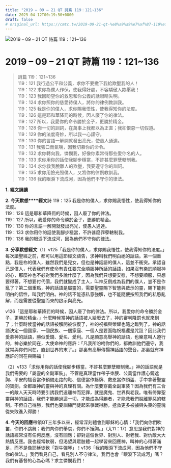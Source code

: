 ```yaml
---
title: "2019 – 09 – 21 QT 詩篇 119：121~136"
date: 2025-04-12T00:19:50+0800
draft: false
# original_url: https://cmtc.tw/2019-09-21-qt-%e8%a9%a9%e7%af%87-119%ef%bc%9a121136
---
```


![2019 – 09 – 21 QT 詩篇 119：121\~136](/images/qt.jpg   "2019 – 09 – 21 QT 詩篇 119：121\~136")

# 2019 – 09 – 21 QT 詩篇 119：121\~136

> 詩篇 119：121\~136  
> 119：121 我行過公平和公義，求你不要撇下我給欺壓我的人！  
> 119：122 求你為僕人作保，使我得好處，不容驕傲人欺壓我！  
> 119：123 我因盼望你的救恩和你公義的話眼睛失明。  
> 119：124 求你照你的慈愛待僕人，將你的律例教訓我。  
> 119：125 我是你的僕人，求你賜我悟性，使我得知你的法度。  
> 119：126 這是耶和華降罰的時候，因人廢了你的律法。  
> 119：127 所以，我愛你的命令勝於金子，更勝於精金。  
> 119：128 你一切的訓詞，在萬事上我都以為正直；我卻恨惡一切假道。  
> 119：129 你的法度奇妙，所以我一心謹守。  
> 119：130 你的言語一解開就發出亮光，使愚人通達。  
> 119：131 我張口而氣喘，因我切慕你的命令。  
> 119：132 求你轉向我，憐憫我，好像你素常待那些愛你名的人。  
> 119：133 求你用你的話使我腳步穩當，不許甚麼罪孽轄制我。  
> 119：134 求你救我脫離人的欺壓，我要遵守你的訓詞。  
> 119：135 求你用臉光照僕人，又將你的律例教訓我。  
> 119：136 我的眼淚下流成河，因為他們不守你的律法。

**1.** **經文誦讀**

**2. 今天默想****經文**詩 119：125 我是你的僕人，求你賜我悟性，使我得知你的法度。  
119：126 這是耶和華降罰的時候，因人廢了你的律法。  
119：127 所以，我愛你的命令勝於金子，更勝於精金。  
119：130 你的言語一解開就發出亮光，使愚人通達。  
119：133 求你用你的話使我腳步穩當，不許甚麼罪孽轄制我。  
119：136 我的眼淚下流成河，因為他們不守你的律法。

**3. 分享默想經文**（1）v125「我是你的僕人，求你賜我悟性，使我得知你的法度。」每次讀聖經之前，都可以用這節經文禱告，求神叫我們明白祂的話語。第一個重點，我是祢的僕人，雖然我們是兒女，但也是神話語的僕人，這並不衝突。承認自己是僕人，代表我們有使命有責任要完全順服神所話的話語，如果沒有樂於順服神的心，那麼神也不必對我們多說什麼了，因為我們只想要安慰，不想要順服，只想要得著，不想要付代價，我們就變成了主人，叫神反倒成為我們的僕人，豈不是作亂了？第二個重點，神的話語是屬靈的，需要聖靈賜下智慧與啟示的靈，賜下能夠明白的悟性，叫我們明白。神的話不能憑私意強解，也不能隨便按照我們的私慾亂解，而是需要從聖靈而來的啟示與亮光。

v126「這是耶和華降罰的時候，因人廢了你的律法。所以，我愛你的命令勝於金子，更勝於精金。」什麼時候當神的話語被人給廢去了，神的審判降罰也就來到了；什麼時候當神的話語被解開被恢復了，神的祝福與榮耀也隨之臨到了。神的話語決定一個國家、一個民族、一個家庭、一個人是要面臨祝福還是咒詛？因此我們愛慕神的話語，勝似愛錢、愛名、愛利。凡是願意高舉神的話語，也樂意叫人遵行的，神必樂於同在，大使命神的應許：「凡我所吩咐你們的，都教訓他們遵守，我就常與你們同在，直到世界的末了。」那裏有高舉傳揚神話語的聲音，那裏就有神應許的同在與賜福！

（2）v133「求你用你的話使我腳步穩當，不許甚麼罪孽轄制我。」神的話語就是我們需要的「屬靈的全副軍裝」。不管是真理當作帶子束腰、公義當作護心鏡遮胸、平安的福音當作預備走路的鞋、信德當作籐牌、救恩當作頭盔、手中拿著聖靈的寶劍，全都跟神的靈與神的真理有關。為什麼要穿戴全副軍裝？因為我們有三合一的敵人天天時時要引誘我們遠離神而犯罪，就是魔鬼、世界與老我。唯有倚靠聖靈與神的話語，我們才能勝過這一切，才能成為得勝者，才能救我們脫離罪惡的轄制。不但自己得勝，我們也要訓練門徒起來爭戰得勝，拯救更多被擄與失喪的靈魂從失敗進入得勝！

**4. 今天的回應**帶領QT三年多以來，經常深刻體會到耶穌的心情：「我們向你們吹笛，你們不跳舞；我們向你們舉哀，你們不捶胸。」（太11：17）意思是我們對神的話語經常沒有任何反應，沒有回應；卻對這個世界、對別人、對老我、對仇敵大大熱情反應。我也經常軟弱，但渴望與眾肢體一起學習來回應神，叫神的心得著滿足，而不是像耶穌徒歎「對牛彈琴」！v136「我的眼淚下流成河，因為他們不守你的律法。」我們看見自己，看見別人不守律法，我們也會「眼淚下流成河」嗎？我們有基督的心為心嗎？求主憐憫我們！